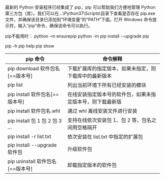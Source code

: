 最新的 Python 安装程序已经集成了 pip，pip 可以帮助我们方便地管理 Python 第三方包（库）。我们可以在...\Python37\Scripts\目录下查看是否存在 pip.exe 文件，并确保该目录已添加到“环境变量”的“PATH”下面。打开 Windows 命令提示符，输入“pip”命令，确保该命令可以执行。

pip不能用时：
python -m ensurepip
python -m pip install --upgrade pip

pip -h
pip help
pip show

pip 命令 | 命令解释
---- | ----
pip download 软件包名[\=\=版本号] | 下载扩展库的指定版本，如果未指定，则下载库中的最新版本
pip list | 列出当前环境下所有已经安装的模块
pip install 软件包名[\=\=版本号] | 在线安装指定版本号的软件包，如果未指定版本号，则下载最新版
pip install 软件包名.whl | 通过 whl 离线安装文件进行安装
pip install 包 1 包 2 包 3 … | 支持在线依次安装包 1、包 2 等，包名之间用空格隔开
pip install -r list.txt | 依次安装在 list.txt 中指定的扩展包
pip install --upgrade 软件包 | 升级软件包
pip uninstall 软件包名[\=\=版本号] | 卸载指定版本的软件包
